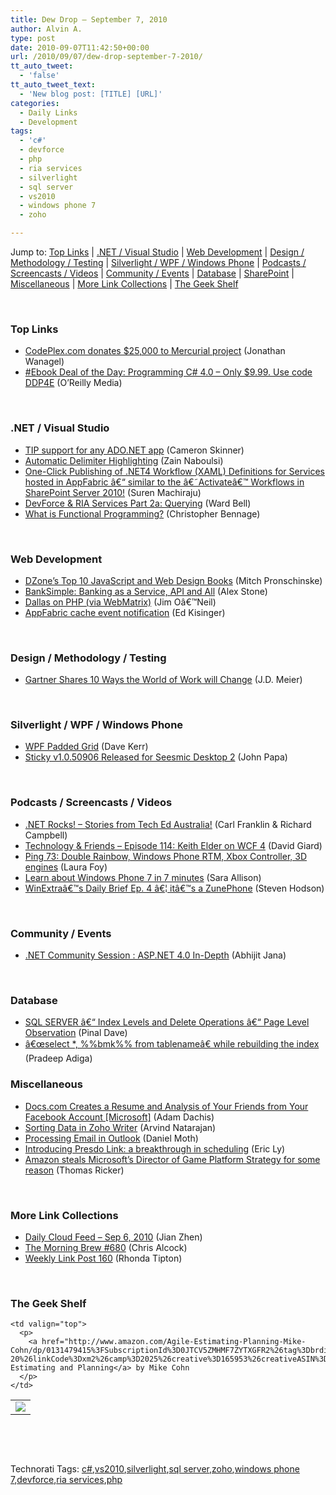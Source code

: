 ```yaml
---
title: Dew Drop – September 7, 2010
author: Alvin A.
type: post
date: 2010-09-07T11:42:50+00:00
url: /2010/09/07/dew-drop-september-7-2010/
tt_auto_tweet:
  - 'false'
tt_auto_tweet_text:
  - 'New blog post: [TITLE] [URL]'
categories:
  - Daily Links
  - Development
tags:
  - 'c#'
  - devforce
  - php
  - ria services
  - silverlight
  - sql server
  - vs2010
  - windows phone 7
  - zoho

---
```

Jump to: [Top Links][1] | [.NET / Visual Studio][2] | [Web Development][3] | [Design / Methodology / Testing][4] | [Silverlight / WPF / Windows Phone][5] | [Podcasts / Screencasts / Videos][6] | [Community / Events][7] | [Database][8] | [SharePoint][9] | [Miscellaneous][10] | [More Link Collections][11] | [The Geek Shelf][12] 

&#160;

### <a name="top"></a>Top Links

  * [CodePlex.com donates $25,000 to Mercurial project][13] (Jonathan Wanagel)
  * [#Ebook Deal of the Day: Programming C# 4.0 &#8211; Only $9.99. Use code DDP4E][14] (O&#8217;Reilly Media)

&#160;

### <a name="dotnet"></a>.NET / Visual Studio

  * [TIP support for any ADO.NET app][15] (Cameron Skinner)
  * [Automatic Delimiter Highlighting][16] (Zain Naboulsi)
  * [One-Click Publishing of .NET4 Workflow (XAML) Definitions for Services hosted in AppFabric â€“ similar to the â€˜Activateâ€™ Workflows in SharePoint Server 2010!][17] (Suren Machiraju)
  * [DevForce & RIA Services Part 2a: Querying][18] (Ward Bell)
  * [What is Functional Programming?][19] (Christopher Bennage)

&#160;

### <a name="web"></a>Web Development

  * [DZone&#8217;s Top 10 JavaScript and Web Design Books][20] (Mitch Pronschinske)
  * [BankSimple: Banking as a Service, API and All][21] (Alex Stone)
  * [Dallas on PHP (via WebMatrix)][22] (Jim Oâ€™Neil)
  * [AppFabric cache event notification][23] (Ed Kisinger)

&#160;

### <a name="design"></a>Design / Methodology / Testing

  * [Gartner Shares 10 Ways the World of Work will Change][24] (J.D. Meier)

&#160;

### <a name="silverlight"></a>Silverlight / WPF / Windows Phone

  * [WPF Padded Grid][25] (Dave Kerr)
  * [Sticky v1.0.50906 Released for Seesmic Desktop 2][26] (John Papa)

&#160;

### <a name="podcasts"></a>Podcasts / Screencasts / Videos

  * [.NET Rocks! &#8211; Stories from Tech Ed Australia!][27] (Carl Franklin & Richard Campbell)
  * [Technology & Friends &#8211; Episode 114: Keith Elder on WCF 4][28] (David Giard)
  * [Ping 73: Double Rainbow, Windows Phone RTM, Xbox Controller, 3D engines][29] (Laura Foy)
  * [Learn about Windows Phone 7 in 7 minutes][30] (Sara Allison)
  * [WinExtraâ€™s Daily Brief Ep. 4 â€¦ itâ€™s a ZunePhone][31] (Steven Hodson)

&#160;

### <a name="events"></a>Community / Events

  * [.NET Community Session : ASP.NET 4.0 In-Depth][32] (Abhijit Jana)

&#160;

### <a name="db"></a>Database

  * [SQL SERVER â€“ Index Levels and Delete Operations â€“ Page Level Observation][33] (Pinal Dave)
  * [â€œselect *, %%bmk%% from tablenameâ€ while rebuilding the index][34] (Pradeep Adiga)

<a name="sp"></a>

### <a name="misc"></a>Miscellaneous

  * [Docs.com Creates a Resume and Analysis of Your Friends from Your Facebook Account [Microsoft]][35] (Adam Dachis)
  * [Sorting Data in Zoho Writer][36] (Arvind Natarajan)
  * [Processing Email in Outlook][37] (Daniel Moth)
  * [Introducing Presdo Link: a breakthrough in scheduling][38] (Eric Ly)
  * [Amazon steals Microsoft&#8217;s Director of Game Platform Strategy for some reason][39] (Thomas Ricker)

&#160;

### <a name="links"></a>More Link Collections

  * [Daily Cloud Feed &#8211; Sep 6, 2010][40] (Jian Zhen)
  * [The Morning Brew #680][41] (Chris Alcock)
  * [Weekly Link Post 160][42] (Rhonda Tipton)

&#160;

### <a name="shelf"></a>The Geek Shelf

<table border="0" cellspacing="0" cellpadding="0">
  <tr>
    <td>
      <img data-recalc-dims="1" decoding="async" src="https://i0.wp.com/ecx.images-amazon.com/images/I/51UOc2SQyWL._SL160_.jpg?w=660" />
    </td>
    
    <td valign="top">
      <p>
        <a href="http://www.amazon.com/Agile-Estimating-Planning-Mike-Cohn/dp/0131479415%3FSubscriptionId%3D0JTCV5ZMHMF7ZYTXGFR2%26tag%3Dbrdicr-20%26linkCode%3Dxm2%26camp%3D2025%26creative%3D165953%26creativeASIN%3D0131479415">Agile Estimating and Planning</a> by Mike Cohn
      </p>
    </td>
  </tr>
</table>

&#160;

<div style="padding-bottom: 0px; margin: 0px; padding-left: 0px; padding-right: 0px; display: inline; float: none; padding-top: 0px" id="scid:C16BAC14-9A3D-4c50-9394-FBFEF7A93539:c1f77ddb-20e4-484c-8d6a-d0d97892fb72" class="wlWriterEditableSmartContent">
  <!--dotnetkickit-->
</div>

&#160;

<div style="padding-bottom: 0px; margin: 0px; padding-left: 0px; padding-right: 0px; display: inline; float: none; padding-top: 0px" id="scid:0767317B-992E-4b12-91E0-4F059A8CECA8:f4a7f4f0-f5ab-47ab-ad04-708857044c8f" class="wlWriterEditableSmartContent">
  Technorati Tags: <a href="http://technorati.com/tags/c%23" rel="tag">c#</a>,<a href="http://technorati.com/tags/vs2010" rel="tag">vs2010</a>,<a href="http://technorati.com/tags/silverlight" rel="tag">silverlight</a>,<a href="http://technorati.com/tags/sql+server" rel="tag">sql server</a>,<a href="http://technorati.com/tags/zoho" rel="tag">zoho</a>,<a href="http://technorati.com/tags/windows+phone+7" rel="tag">windows phone 7</a>,<a href="http://technorati.com/tags/devforce" rel="tag">devforce</a>,<a href="http://technorati.com/tags/ria+services" rel="tag">ria services</a>,<a href="http://technorati.com/tags/php" rel="tag">php</a>
</div>

 [1]: https://morningdew-bpc6g3a0fgaxdxcu.eastus2-01.azurewebsites.net/#top
 [2]: https://morningdew-bpc6g3a0fgaxdxcu.eastus2-01.azurewebsites.net/#dotnet
 [3]: https://morningdew-bpc6g3a0fgaxdxcu.eastus2-01.azurewebsites.net/#web
 [4]: https://morningdew-bpc6g3a0fgaxdxcu.eastus2-01.azurewebsites.net/#design
 [5]: https://morningdew-bpc6g3a0fgaxdxcu.eastus2-01.azurewebsites.net/#silverlight
 [6]: https://morningdew-bpc6g3a0fgaxdxcu.eastus2-01.azurewebsites.net/#podcasts
 [7]: https://morningdew-bpc6g3a0fgaxdxcu.eastus2-01.azurewebsites.net/#events
 [8]: https://morningdew-bpc6g3a0fgaxdxcu.eastus2-01.azurewebsites.net/#db
 [9]: https://morningdew-bpc6g3a0fgaxdxcu.eastus2-01.azurewebsites.net/#sp
 [10]: https://morningdew-bpc6g3a0fgaxdxcu.eastus2-01.azurewebsites.net/#misc
 [11]: https://morningdew-bpc6g3a0fgaxdxcu.eastus2-01.azurewebsites.net/#links
 [12]: https://morningdew-bpc6g3a0fgaxdxcu.eastus2-01.azurewebsites.net/#shelf
 [13]: http://blogs.msdn.com/b/codeplex/archive/2010/09/06/codeplex-com-donates-25-000-to-mercurial-project.aspx
 [14]: http://feeds.oreilly.com/~r/oreilly/news/~3/05cGFVH7fko/
 [15]: http://blogs.msdn.com/b/camerons/archive/2010/09/06/tip-support-for-any-ado-net-app.aspx
 [16]: http://feedproxy.google.com/~r/zainnab/~3/jnhegpjLsIg/automatic-delimiter-highlighting-vstipedit0071.aspx
 [17]: http://blogs.msdn.com/b/appfabriccat/archive/2010/09/06/one-click-publishing-of-net4-workflow-xaml-definitions-for-services-hosted-in-appfabric-similar-to-the-activate-workflows-in-sharepoint-server-2010.aspx
 [18]: http://neverindoubtnet.blogspot.com/2010/09/devforce-ria-services-part-2a-querying.html
 [19]: http://feedproxy.google.com/~r/Devlicious/~3/TImxETTlWSk/what-is-functional-programming.aspx
 [20]: http://feeds.dzone.com/~r/zones/css/~3/Gw4S-ETFPDY/dzones-top-10-javascript-and
 [21]: http://feedproxy.google.com/~r/ProgrammableWeb/~3/lwv-fDvtPPw/
 [22]: http://blogs.msdn.com/b/jimoneil/archive/2010/09/06/dallas-on-php-via-webmatrix.aspx
 [23]: http://feedproxy.google.com/~r/EdSquared/~3/ptK-2Y4JTYI/AppFabric+Cache+Event+Notification.aspx
 [24]: http://feedproxy.google.com/~r/jmeier/~3/pEY9qFOmwtQ/gartner-shares-10-key-ways-the-world-of-work-will-change.aspx
 [25]: http://www.codeproject.com/KB/WPF/wpfpaddedgrid.aspx
 [26]: http://feedproxy.google.com/~r/JohnPapa/~3/IjqwXphi-OU/
 [27]: http://www.dotnetrocks.com/default.aspx?ShowNum=591
 [28]: http://feedproxy.google.com/~r/TechnologyAndFriends/~3/3iTUywDe0PY/tf114.aspx
 [29]: http://channel9.msdn.com/shows/PingShow/Ping-73-Double-Rainbow-Windows-Phone-RTM-Xbox-Controller-3D-engines/
 [30]: http://feedproxy.google.com/~r/ubelly/~3/-ww5iBx5eRo/
 [31]: http://feedproxy.google.com/~r/Winextra/~3/KI65aGoJvdI/
 [32]: http://abhijitjana.net/2010/09/07/net-community-session-asp-net-4-0-in-depth/
 [33]: http://blog.sqlauthority.com/2010/09/07/sql-server-index-levels-and-delete-operations-page-level-observation/
 [34]: http://feedproxy.google.com/~r/sqlserverpedia/~3/zQ8ikNZbj3U/
 [35]: http://feeds.gawker.com/~r/lifehacker/full/~3/cnt1ae1Glrs/docscom-can-create-a-resume-and-analysis-of-your-friends-from-your-facebook-account
 [36]: http://blogs.zoho.com/general/sorting-data-in-zoho-writer
 [37]: http://feedproxy.google.com/~r/DanielMoth/~3/KvC5ChyjYSw/Processing-Email-In-Outlook.aspx
 [38]: http://blog.presdo.com/index.php/2010/09/07/introducing-presdo-link-a-breakthrough-in-scheduling/
 [39]: http://www.engadget.com/2010/09/07/amazon-steals-microsofts-director-of-game-platform-strategy-for/
 [40]: http://feedproxy.google.com/~r/onsaas/~3/6NLvlBTeiio/
 [41]: http://feedproxy.google.com/~r/ReflectivePerspective/~3/CRvquCDdy9g/
 [42]: http://rhondatipton.net/2010/09/06/weekly-link-post-160/